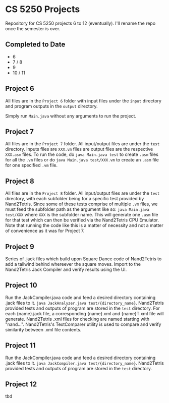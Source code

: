 # CS 5250 Projects
Repository for CS 5250 projects 6 to 12 (eventually). I'll rename the repo once the semester is over.

## Completed to Date
- 6
- 7 / 8
- 9
- 10 / 11

## Project 6
All files are in the ```Project 6``` folder with input files under the ```input``` directory and program outputs in the ```output``` directory.

Simply run ```Main.java``` without any arguments to run the project.

## Project 7
All files are in the ```Project 7``` folder. All input/output files are under the ```test``` directory. Inputs files are ```XXX.vm``` files are output files are the respective ```XXX.asm``` files. To run the code, do ```java Main.java test``` to create ```.asm``` files for all the ```.vm``` files or do ```java Main.java test/XXX.vm``` to create an ```.asm``` file for one specified ```.vm``` file.

## Project 8
All files are in the ```Project 8``` folder. All input/output files are under the ```test``` directory, with each subfolder being for a specific test provided by Nand2Tetris. Since some of these tests comprise of multiple ```.vm``` files, we must feed the subfolder path as the argument like so: ```java Main.java test/XXX``` where ```XXX``` is the subfolder name. This will generate one ```.asm``` file for that test which can then be verified via the Nand2Tetris CPU Emulator. Note that running the code like this is a matter of necessity and not a matter of convenience as it was for Project 7.

## Project 9
Series of .jack files which build upon Square Dance code of Nand2Tetris to add a tailwind behind whereever the square moves. Import to the Nand2Tetris Jack Compiler and verify results using the UI.

## Project 10
Run the JackCompiler.java code and feed a desired directory containing .jack files to it. ```java JackAnalyzer.java test/{directory_name}```. Nand2Tetris provided tests and outputs of program are stored in the `test` directory. For each {name}.jack file, a corresponding {name}.xml and {name}T.xml file will generate. Nand2Tetris .xml files for checking are named starting with "nand...". Nand2Tetris's TextComparer utility is used to compare and verify similarity between .xml file contents.

## Project 11
Run the JackCompiler.java code and feed a desired directory containing .jack files to it. ```java JackCompiler.java test/{directory_name}```. Nand2Tetris provided tests and outputs of program are stored in the `test` directory. 

## Project 12
tbd